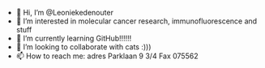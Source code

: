 - 👋 Hi, I’m @Leoniekedenouter
- 👀 I’m interested in molecular cancer research, immunofluorescence and stuff
- 🌱 I’m currently learning GitHub!!!!!!
- 💞️ I’m looking to collaborate with cats :)))
- 📫 How to reach me: adres Parklaan 9 3/4 Fax 075562

<!---
Leoniekedenouter/Leoniekedenouter is a ✨ special ✨ repository because its `README.md` (this file) appears on your GitHub profile.
You can click the Preview link to take a look at your changes.
--->
